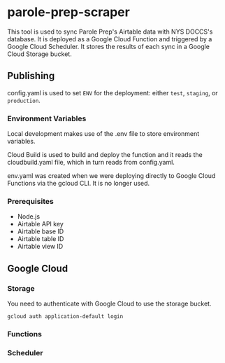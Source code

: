 # parole-prep-scraper

This tool is used to sync Parole Prep's Airtable data with NYS DOCCS's database. 
It is deployed as a Google Cloud Function and triggered by a Google Cloud Scheduler. It stores the results of each sync in a Google Cloud Storage bucket.

## Publishing
config.yaml is used to set `ENV` for the deployment: either `test`, `staging`, or `production`.

### Environment Variables
Local development makes use of the .env file to store environment variables.

Cloud Build is used to build and deploy the function and it reads the cloudbuild.yaml file, which in turn reads from config.yaml.

env.yaml was created when we were deploying directly to Google Cloud Functions via the gcloud CLI. It is no longer used.

### Prerequisites

- Node.js
- Airtable API key
- Airtable base ID
- Airtable table ID
- Airtable view ID

## Google Cloud

### Storage
You need to authenticate with Google Cloud to use the storage bucket.

```
gcloud auth application-default login
```

### Functions

### Scheduler